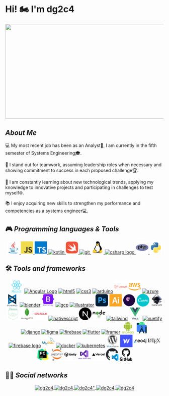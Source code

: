 # Hi! 🏍️ I'm dg2c4  
<p align="center" >
      <img align="lefth" src="https://github.com/user-attachments/assets/d22608c3-8693-40e6-a383-7b812f9d2940" width="600" height="300" />
</p>

## *About Me*
💻 My most recent job has been as an Analyst📅, I am currently in the fifth semester of Systems Engineering🎓. 

🤝 I stand out for teamwork, assuming leadership roles when necessary and showing commitment to success in each proposed challenge🏆.

🚀 I am constantly learning about new technological trends, applying my knowledge to innovative projects and participating in challenges to test myself🌐.

📚 I enjoy acquiring new skills to strengthen my performance and competencies as a systems engineer💻.

## 🎮 *Programming languages & Tools*
<div align="center">
      <p>
            <a href="https://www.java.com" target="_blank" rel="noreferrer">
                  <img src="https://raw.githubusercontent.com/devicons/devicon/master/icons/java/java-original.svg" 
                        alt="java" width="40" height="40"/> </a> 
            <a href="https://developer.mozilla.org/en-US/docs/Web/JavaScript" target="_blank" rel="noreferrer"> 
                  <img src="https://raw.githubusercontent.com/devicons/devicon/master/icons/javascript/javascript-original.svg" 
                        alt="javascript" width="40" height="40"/> </a>  
            <a href="https://www.typescriptlang.org/" target="_blank" rel="noreferrer"> 
                  <img src="https://raw.githubusercontent.com/devicons/devicon/master/icons/typescript/typescript-original.svg" 
                        alt="typescript" width="40" height="40"/> </a> 
            <a href="https://kotlinlang.org" target="_blank" rel="noreferrer"> 
                  <img src="https://www.vectorlogo.zone/logos/kotlinlang/kotlinlang-icon.svg" 
                        alt="kotlin" width="40" height="40"/> </a>
            <a href="https://developer.apple.com/swift/" target="_blank" rel="noreferrer"> 
                  <img src="https://raw.githubusercontent.com/devicons/devicon/master/icons/swift/swift-original.svg" 
                        alt="swift" width="40" height="40"/> </a> 
            <a href="https://git-scm.com/" target="_blank" rel="noreferrer"> 
                  <img src="https://www.vectorlogo.zone/logos/git-scm/git-scm-icon.svg" 
                        alt="git" width="40" height="40"/> </a>
            <a href="https://www.linux.org/" target="_blank" rel="noreferrer"> 
                  <img src="https://github.com/devicons/devicon/blob/master/icons/linux/linux-original.svg" 
                        alt="linux" width="40" height="40"/> </a> 
            <a href="https://dotnet.microsoft.com/es-es/languages/csharp" target="_blank" rel="noreferrer">
                  <img src="https://cdn.jsdelivr.net/gh/devicons/devicon/icons/csharp/csharp-original.svg" 
                         alt="csharp logo" width="40" height="40"/> </a> 
            <a href="https://www.php.net" target="_blank" rel="noreferrer"> 
                  <img src="https://raw.githubusercontent.com/devicons/devicon/master/icons/php/php-original.svg" 
                        alt="php logo" width="40" height="40"/> </a>
            <a href="https://www.python.org/" target="_blank" rel="noreferrer"> 
                  <img src="https://raw.githubusercontent.com/devicons/devicon/master/icons/python/python-original.svg" 
                        alt="python logo" width="40" height="40"/> </a> 
      </p>
</div>

## 🛠 *Tools and frameworks*
<div align="center">
      <p>
      <a href="https://reactjs.org/" target="_blank" rel="noreferrer"> 
            <img src="https://raw.githubusercontent.com/devicons/devicon/master/icons/react/react-original-wordmark.svg" 
                  alt="react" width="40" height="40"/></a>
      <a href="https://angular.io" target="_blank" rel="noreferrer"> 
            <img src="https://angular.io/assets/images/logos/angular/angular.svg" height="40" alt="Angular Logo"
                  alt="angular" width="40" height="40"/></a>
       <a href="https://html5.org/" target="_blank" rel="noreferrer">
            <img src="https://cdn.jsdelivr.net/gh/devicons/devicon/icons/html5/html5-original.svg"
                  alt="html5" width="40" height="40"/></a> 
      <a href="https://www.w3.org/Style/CSS/Overview.en.html" target="_blank" rel="noreferrer">
            <img src="https://cdn.jsdelivr.net/gh/devicons/devicon/icons/css3/css3-original.svg"
                  alt="css3" width="40" height="40"/></a> 
      <a href="https://www.arduino.cc/" target="_blank" rel="noreferrer"> 
            <img src="https://cdn.worldvectorlogo.com/logos/arduino-1.svg" 
                  alt="arduino" width="40" height="40"/></a> 
      <a href="https://laravel.com/" target="_blank" rel="noreferrer"> 
            <img src="https://raw.githubusercontent.com/devicons/devicon/master/icons/laravel/laravel-original-wordmark.svg" 
                  alt="laravel" width="40" height="40"/></a> 
      <a href="https://aws.amazon.com" target="_blank" rel="noreferrer"> 
            <img src="https://github.com/devicons/devicon/blob/master/icons/amazonwebservices/amazonwebservices-plain-wordmark.svg" 
                  alt="aws" width="40" height="40"/></a> 
      <a href="https://azure.microsoft.com/en-in/" target="_blank" rel="noreferrer"> 
            <img src="https://www.vectorlogo.zone/logos/microsoft_azure/microsoft_azure-icon.svg" 
                  alt="azure" width="40" height="40"/></a> 
      <a href="https://backbonejs.org" target="_blank" rel="noreferrer"> 
            <img src="https://raw.githubusercontent.com/devicons/devicon/master/icons/backbonejs/backbonejs-original-wordmark.svg" 
                  alt="backbonejs" width="40" height="40"/></a> 
      <a href="https://www.blender.org/" target="_blank" rel="noreferrer"> 
            <img src="https://download.blender.org/branding/community/blender_community_badge_white.svg" 
                  alt="blender" width="40" height="40"/></a> 
      <a href="https://getbootstrap.com" target="_white" rel="noreferrer"> 
            <img src="https://github.com/devicons/devicon/blob/master/icons/bootstrap/bootstrap-original-wordmark.svg" 
                  alt="bootstrap" width="40" height="40"/></a> 
      <a href="https://cloud.google.com" target="_blank" rel="noreferrer"> 
            <img src="https://www.vectorlogo.zone/logos/google_cloud/google_cloud-icon.svg" 
                  alt="gcp" width="40" height="40"/></a> 
      <a href="https://www.adobe.com/in/products/illustrator.html" target="_blank" rel="noreferrer"> 
            <img src="https://www.vectorlogo.zone/logos/adobe_illustrator/adobe_illustrator-icon.svg" 
                  alt="illustrator" width="40" height="40"/></a>
      <a href="https://www.photoshop.com/en" target="_blank" rel="noreferrer"> 
            <img src="https://github.com/devicons/devicon/blob/master/icons/photoshop/photoshop-original.svg" 
                  alt="photoshop" width="40" height="40"/></a>
      <a href="https://www.adobe.com/co/products/illustrator.html" target="_blank" rel="noreferrer"> 
            <img src="https://github.com/devicons/devicon/blob/master/icons/illustrator/illustrator-plain.svg" 
                  alt="Ilustrator Adobe" width="40" height="40"/></a>
      <a href="https://www.adobe.com/co/products/aftereffects.html" target="_blank" rel="noreferrer"> 
            <img src="https://github.com/devicons/devicon/blob/master/icons/aftereffects/aftereffects-original.svg" 
                  alt="After Effects" width="40" height="40"/></a>
      <a href="https://www.canva.com/" target="_blank" rel="noreferrer"> 
            <img src="https://github.com/devicons/devicon/blob/master/icons/canva/canva-original.svg" 
                  alt="Canva" width="40" height="40"/></a>
      <a href="https://inkscape.app/" target="_blank" rel="noreferrer"> 
            <img src="https://github.com/devicons/devicon/blob/master/icons/inkscape/inkscape-original-wordmark.svg" 
                  alt="Inkscape" width="40" height="40"/></a>
      <a href="https://devicon.dev/" target="_blank" rel="noreferrer"> 
            <img src="https://github.com/devicons/devicon/blob/master/icons/devicon/devicon-line-wordmark.svg" 
                  alt="Devicon" width="40" height="40"/></a>
      <a href="https://www.mongodb.com/" target="_blank" rel="noreferrer"> 
            <img src="https://github.com/devicons/devicon/blob/master/icons/mongodb/mongodb-original-wordmark.svg" 
                  alt="MogoDB" width="40" height="40"/></a> 
      <a href="https://www.oracle.com/" target="_blank" rel="noreferrer"> 
            <img src="https://raw.githubusercontent.com/devicons/devicon/master/icons/oracle/oracle-original.svg" 
                  alt="oracle" width="40" height="40"/></a> 
      <a href="https://nativescript.org/" target="_blank" rel="noreferrer"> 
            <img src="https://raw.githubusercontent.com/detain/svg-logos/780f25886640cef088af994181646db2f6b1a3f8/svg/nativescript.svg" 
                  alt="nativescript" width="40" height="40"/></a> 
      <a href="https://nextjs.org/" target="_blank" rel="noreferrer"> 
            <img src="https://github.com/devicons/devicon/blob/master/icons/nextjs/nextjs-plain.svg" 
                  alt="nextjs" width="40" height="40"/></a> 
      <a href="https://nodejs.org" target="_blank" rel="noreferrer"> 
            <img src="https://raw.githubusercontent.com/devicons/devicon/master/icons/nodejs/nodejs-original-wordmark.svg" 
                  alt="nodejs" width="40" height="40"/></a> 
      <a href="https://tailwindcss.com/" target="_blank" rel="noreferrer"> 
            <img src="https://www.vectorlogo.zone/logos/tailwindcss/tailwindcss-icon.svg" 
                  alt="tailwind" width="40" height="40"/></a> 
      <a href="https://vuejs.org/" target="_blank" rel="noreferrer"> 
            <img src="https://raw.githubusercontent.com/devicons/devicon/master/icons/vuejs/vuejs-original-wordmark.svg" 
                  alt="vuejs" width="40" height="40"/></a> 
      <a href="https://vuetifyjs.com/en/" target="_blank" rel="noreferrer"> 
            <img src="https://bestofjs.org/logos/vuetify.svg" 
                  alt="vuetify" width="40" height="40"/></a>
      <a href="https://www.djangoproject.com/" target="_blank" rel="noreferrer">
            <img src="https://cdn.worldvectorlogo.com/logos/django.svg" 
                  alt="django" width="40" height="40"/></a> 
      <a href="https://www.figma.com/" target="_blank" rel="noreferrer"> 
            <img src="https://www.vectorlogo.zone/logos/figma/figma-icon.svg" 
                  alt="figma" width="40" height="40"/></a> 
      <a href="https://firebase.google.com/" target="_blank" rel="noreferrer"> 
            <img src="https://www.vectorlogo.zone/logos/firebase/firebase-icon.svg" 
                  alt="firebase" width="40" height="40"/></a> 
      <a href="https://flutter.dev" target="_blank" rel="noreferrer"> 
            <img src="https://www.vectorlogo.zone/logos/flutterio/flutterio-icon.svg"
                  alt="flutter" width="40" height="40"/></a> 
      <a href="https://www.framer.com/" target="_blank" rel="noreferrer"> 
            <img src="https://www.vectorlogo.zone/logos/framer/framer-icon.svg" 
                  alt="framer" width="40" height="40"/></a> 
      <a href="https://www.android.com/" target="_blank" rel="noreferrer"> 
            <img src="https://github.com/devicons/devicon/blob/master/icons/android/android-plain-wordmark.svg"
                  alt="android" width="40" height="40"/></a>
      <a href="https://developer.android.com/" target="_blank" rel="noreferrer"> 
            <img src="https://github.com/devicons/devicon/blob/master/icons/androidstudio/androidstudio-original.svg"
                  alt="android studio" width="40" height="40"/></a>
      <a href="https://firebase.google.com/" target="_blank" rel="noreferrer"> 
            <img src="https://cdn.jsdelivr.net/gh/devicons/devicon/icons/firebase/firebase-plain-wordmark.svg"
                   alt="firebase logo" width="40" height="40"/></a>
      <a href="https://www.mysql.com/" target="_blank" rel="noreferrer"> 
            <img src="https://github.com/devicons/devicon/blob/master/icons/mysql/mysql-original-wordmark.svg"
                   alt="" width="40" height="40"/></a>
      <a href="https://www.docker.com/" target="_blank" rel="noreferrer">
            <img src="https://cdn.jsdelivr.net/gh/devicons/devicon/icons/docker/docker-plain-wordmark.svg"
                  alt="docker" width="40" height="40"/></a> 
      <a href="https://kubernetes.io/" target="_blank" rel="noreferrer">
            <img src="https://cdn.jsdelivr.net/gh/devicons/devicon/icons/kubernetes/kubernetes-plain.svg"
                  alt="kubernetes" width="40" height="40"/></a>
      <a href="https://wordpress.com/es/" target="_blank" rel="noreferrer">
            <img src="https://github.com/devicons/devicon/blob/master/icons/wordpress/wordpress-original.svg"
                  alt="github" width="40" height="40"/></a>
      <a href="https://webflow.com/" target="_blank" rel="noreferrer">
            <img src="https://github.com/devicons/devicon/blob/master/icons/webflow/webflow-original.svg"
                  alt="github" width="40" height="40"/></a>
      <a href="https://neo4j.com/" target="_blank" rel="noreferrer">
            <img src="https://github.com/devicons/devicon/blob/master/icons/neo4j/neo4j-original-wordmark.svg"
                  alt="neo4j" width="40" height="40"/></a>
      <a href="https://es.overleaf.com/project" target="_blank" rel="noreferrer">
            <img src="https://github.com/devicons/devicon/blob/master/icons/latex/latex-original.svg"
                  alt="latex" width="40" height="40"/></a>
      <a href="https://www.jetbrains.com/es-es/pycharm/" target="_blank" rel="noreferrer">
            <img src="https://github.com/devicons/devicon/blob/master/icons/pycharm/pycharm-original.svg"
                  alt="Pycharm" width="40" height="40"/></a>
      <a href="https://jupyter.org/" target="_blank" rel="noreferrer">
            <img src="https://github.com/devicons/devicon/blob/master/icons/jupyter/jupyter-original-wordmark.svg"
                  alt="jupyther" width="40" height="40"/></a>
      <a href="https://unity.com/es" target="_blank" rel="noreferrer">
            <img src="https://github.com/devicons/devicon/blob/master/icons/unity/unity-original-wordmark.svg"
                  alt="unity" width="40" height="40"/></a>
      <a href="https://code.visualstudio.com/" target="_blank" rel="noreferrer">
            <img src="https://github.com/devicons/devicon/blob/master/icons/visualstudio/visualstudio-original-wordmark.svg"
                  alt="visual studio" width="40" height="40"/></a>
      <a href="https://vercel.com/" target="_blank" rel="noreferrer">
            <img src="https://github.com/devicons/devicon/blob/master/icons/vercel/vercel-original-wordmark.svg"
                  alt="vercel" width="40" height="40"/></a>
      <a href="https://github.com/features/codespaces" target="_blank" rel="noreferrer">
            <img src="https://github.com/devicons/devicon/blob/master/icons/githubcodespaces/githubcodespaces-original.svg"
                  alt="github codespaces" width="40" height="40"/></a>
      <a href="https://github.com/" target="_blank" rel="noreferrer">
            <img src="https://github.com/devicons/devicon/blob/master/icons/github/github-original-wordmark.svg" 
                  alt="github" width="40" height="40"/></a>            
       </p>
</div>

## 👨‍💻 *Social networks*
<div align="center">
        <p>
            <a href="https://www.instagram.com/dg2c4/" target="blank">
                  <img align="center" src="https://raw.githubusercontent.com/rahuldkjain/github-profile-readme-generator/master/src/images/icons/Social/instagram.svg" 
                        alt="dg2c4" height="30" width="40" /> </a>
            <a href="https://www.discordapp.com/users/daid2904" target="blank">
                  <img align="center" src="https://raw.githubusercontent.com/rahuldkjain/github-profile-readme-generator/master/src/images/icons/Social/discord.svg"
                        alt="dg2c4" height="30" width="40" /> </a>
            <a href="https://linkedin.com/in/https://www.linkedin.com/in/david-chaves-gutierrez-2920342ab/" target="blank">
                  <img align="center" src="https://raw.githubusercontent.com/rahuldkjain/github-profile-readme-generator/master/src/images/icons/Social/linked-in-alt.svg" 
                        alt=dg2c4" height="30" width="40" /> </a>   
            <a href="https://stackoverflow.com/users/22633162/dg2c4" target="blank">
                  <img align="center" src="https://raw.githubusercontent.com/rahuldkjain/github-profile-readme-generator/master/src/images/icons/Social/stack-overflow.svg" 
                        alt="dg2c4" height="30" width="40" /> </a>
            <a href="https://twitter.com/dg2c4" target="blank">
                  <img align="center" src="https://raw.githubusercontent.com/rahuldkjain/github-profile-readme-generator/master/src/images/icons/Social/twitter.svg" 
                        alt="dg2c4" height="30" width="40" /> </a>
        </p>
</div>
